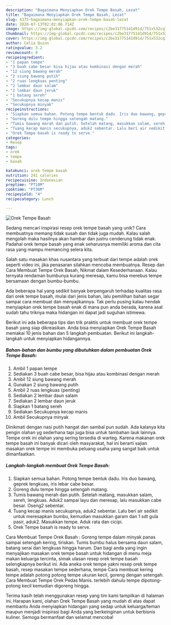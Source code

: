 ```yaml
---
description: "Bagaimana Menyiapkan Orek Tempe Basah, Lezat"
title: "Bagaimana Menyiapkan Orek Tempe Basah, Lezat"
slug: 4375-bagaimana-menyiapkan-orek-tempe-basah-lezat
date: 2020-07-13T02:02:06.714Z
image: https://img-global.cpcdn.com/recipes/c2be31775141d91d/751x532cq70/orek-tempe-basah-foto-resep-utama.jpg
thumbnail: https://img-global.cpcdn.com/recipes/c2be31775141d91d/751x532cq70/orek-tempe-basah-foto-resep-utama.jpg
cover: https://img-global.cpcdn.com/recipes/c2be31775141d91d/751x532cq70/orek-tempe-basah-foto-resep-utama.jpg
author: Celia Quinn
ratingvalue: 3.2
reviewcount: 8
recipeingredient:
- "1 papan tempe"
- "3 buah cabe besar bisa hijau atau kombinasi dengan merah"
- "12 siung bawang merah"
- "2 siung bawang putih"
- "2 ruas lengkuas penting"
- "2 lembar daun salam"
- "2 lembar daun jeruk"
- "1 batang sereh"
- "Secukupnya kecap manis"
- "Secukupnya minyak"
recipeinstructions:
- "Siapkan semua bahan. Potong tempe bentuk dadu. Iris duo bawang, geprek lengkuas, iris lebar cabe besar."
- "Goreng dulu tempe hingga setengah matang."
- "Tumis bawang merah dan putih. Setelah matang, masukkan salam, sereh, lengkuas. Aduk2 sampai layu dan meresap, lalu masukkan cabe besar. Oseng2 sebentar."
- "Tuang kecap manis secukupnya, aduk2 sebentar. Lalu beri air sedikit untuk meresapkan bumbu, kemudian masukkan garam dan 1 sdt gula pasir, aduk2. Masukkan tempe. Aduk rata dan cicipi."
- "Orek Tempe basah is ready to serve."
categories:
- Resep
tags:
- orek
- tempe
- basah

katakunci: orek tempe basah 
nutrition: 241 calories
recipecuisine: Indonesian
preptime: "PT18M"
cooktime: "PT36M"
recipeyield: "4"
recipecategory: Lunch

---
```



![Orek Tempe Basah](https://img-global.cpcdn.com/recipes/c2be31775141d91d/751x532cq70/orek-tempe-basah-foto-resep-utama.jpg)

Sedang mencari inspirasi resep orek tempe basah yang unik? Cara membuatnya memang tidak susah dan tidak juga mudah. Kalau salah mengolah maka hasilnya akan hambar dan justru cenderung tidak enak. Padahal orek tempe basah yang enak seharusnya memiliki aroma dan cita rasa yang mampu memancing selera kita.

Salah satu masakan khas nusantara yang terbuat dari tempe adalah orek seperti video ini, jika penasaran silahkan mencoba membuatnya. Resep dan Cara Membuat Tempe Orek Basah, Nikmat dalam Kesederhanaan. Kalau ternyata rendaman bumbunya kurang meresap, kamu bisa merebus tempe bersamaan dengan bumbu-bumbu.

Ada beberapa hal yang sedikit banyak berpengaruh terhadap kualitas rasa dari orek tempe basah, mulai dari jenis bahan, lalu pemilihan bahan segar sampai cara membuat dan menyajikannya. Tak perlu pusing kalau hendak menyiapkan orek tempe basah enak di mana pun anda berada, karena asal sudah tahu triknya maka hidangan ini dapat jadi suguhan istimewa.


Berikut ini ada beberapa tips dan trik praktis untuk membuat orek tempe basah yang siap dikreasikan. Anda bisa menyiapkan Orek Tempe Basah memakai 10 jenis bahan dan 5 langkah pembuatan. Berikut ini langkah-langkah untuk menyiapkan hidangannya.

<!--inarticleads1-->

##### Bahan-bahan dan bumbu yang dibutuhkan dalam pembuatan Orek Tempe Basah:

1. Ambil 1 papan tempe
1. Sediakan 3 buah cabe besar, bisa hijau atau kombinasi dengan merah
1. Ambil 12 siung bawang merah
1. Gunakan 2 siung bawang putih
1. Ambil 2 ruas lengkuas (penting)
1. Sediakan 2 lembar daun salam
1. Sediakan 2 lembar daun jeruk
1. Siapkan 1 batang sereh
1. Sediakan Secukupnya kecap manis
1. Ambil Secukupnya minyak


Dinikmati dengan nasi putih hangat dan sambal pun sudah. Ada kalanya kita pengin olahan yg sederhana tapi juga bisa untuk tambahan lauk lainnya. Tempe orek ini olahan yang sering tersedia di warteg. Karena makanan orek tempe basah ini banyak dicari oleh masyarakat, hal ini berarti sajian masakan orek tempe ini membuka peluang usaha yang sangat baik untuk dimanfaatkan. 

<!--inarticleads2-->

##### Langkah-langkah membuat Orek Tempe Basah:

1. Siapkan semua bahan. Potong tempe bentuk dadu. Iris duo bawang, geprek lengkuas, iris lebar cabe besar.
1. Goreng dulu tempe hingga setengah matang.
1. Tumis bawang merah dan putih. Setelah matang, masukkan salam, sereh, lengkuas. Aduk2 sampai layu dan meresap, lalu masukkan cabe besar. Oseng2 sebentar.
1. Tuang kecap manis secukupnya, aduk2 sebentar. Lalu beri air sedikit untuk meresapkan bumbu, kemudian masukkan garam dan 1 sdt gula pasir, aduk2. Masukkan tempe. Aduk rata dan cicipi.
1. Orek Tempe basah is ready to serve.


Cara Membuat Tempe Orek Basah : Goreng tempe dalam minyak panas sampai setengah kering, tiriskan. Tumis bumbu halus bersama daun salam, batang serai dan lengkuas hingga harum. Dan bagi anda yang ingin menyajikan masakan orek tempe basah untuk hidangan di menu meja makan keluarga tercinta, simak ulasan resep orek tempe basah selengkapnya berikut ini. Ada aneka orek tempe yakni resep orek tempe basah, resep masakan tempe sederhana, tempe Cara membuat kering tempe adalah potong potong tempe ukuran kecil, goreng dengan setengah. Cara Membuat Tempe Orek Pedas Manis. terlebih dahulu tempe dipotong-potong kecil kemudian digoreng hingga. 

Terima kasih telah menggunakan resep yang tim kami tampilkan di halaman ini. Harapan kami, olahan Orek Tempe Basah yang mudah di atas dapat membantu Anda menyiapkan hidangan yang sedap untuk keluarga/teman maupun menjadi inspirasi bagi Anda yang berkeinginan untuk berbisnis kuliner. Semoga bermanfaat dan selamat mencoba!
